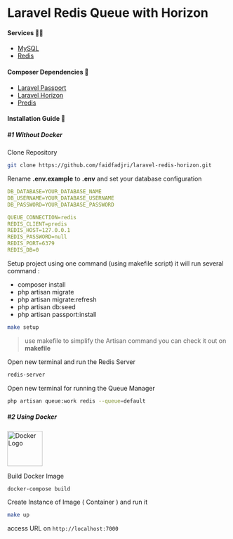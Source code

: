 # Laravel Redis Queue with Horizon


#### Services 🐕‍🦺
- [MySQL](https://www.mysql.com/)
- [Redis](https://redis.io/)

#### Composer Dependencies 🍹
- [Laravel Passport](https://laravel.com/docs/10.x/passport)
- [Laravel Horizon](https://laravel.com/docs/10.x/horizon)
- [Predis](https://packagist.org/packages/predis/predis)


#### Installation Guide 🏒
##### #1 Without *Docker*
Clone Repository
```bash
git clone https://github.com/faidfadjri/laravel-redis-horizon.git
```

Rename **.env.example** to **.env** and set your database configuration
```yaml
DB_DATABASE=YOUR_DATABASE_NAME
DB_USERNAME=YOUR_DATABASE_USERNAME
DB_PASSWORD=YOUR_DATABASE_PASSWORD

QUEUE_CONNECTION=redis
REDIS_CLIENT=predis
REDIS_HOST=127.0.0.1
REDIS_PASSWORD=null
REDIS_PORT=6379
REDIS_DB=0
```

Setup project using one command (using makefile script) it will run several command :
- composer install
- php artisan migrate
- php artisan migrate:refresh
- php artisan db:seed
- php artisan passport:install

```bash
make setup
```

> use makefile to simplify the Artisan command you can check it out on **makefile**


Open new terminal and run the Redis Server
```bash
redis-server
```
Open new terminal for running the Queue Manager
```bash
php artisan queue:work redis --queue=default
```
##### #2 Using *Docker*
<img src="https://www.docker.com/wp-content/uploads/2023/05/symbol_blue-docker-logo.png" alt="Docker Logo"
    width="80" />


Build Docker Image
```bash
docker-compose build
```

Create Instance of Image ( Container ) and run it
```bash
make up
```

access URL on `http://localhost:7000`
